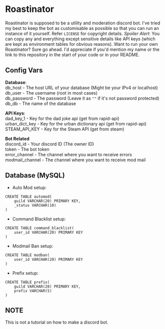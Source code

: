 # Roastinator

Roastinator is supposed to be a utility and moderation discord bot. I've tried my best to keep the bot as customisable as possible so that you can run an instance of it yourself. Refer `LICENSE` for copyright details. *Spoiler Alert*: You can copy any and everything except sensitive details like API keys (which are kept as environment tables for obvious reasons). Want to run your own Roastinator? Sure go ahead. I'd appreciate if you'd mention my name or the link to this repository in the start of your code or in your README.

## Config Vars

**Database**:<br>
db_host     - The host URL of your database (Might be your IPv4 or localhost)<br>
db_user     - The username (root in most cases)<br>
db_password - The password (Leave it as `""` if it's not password protected)<br>
db_db       - The name of the database

**API Keys**:<br>
dad_key_1      - Key for the dad joke api (get from rapid-api)<br>
urban_dict_key - Key for the urban dictionary api (get from rapid-api)<br>
STEAM_API_KEY  - Key for the Steam API (get from steam)

**Bot Related**<br>
discord_id      - Your discord ID (The owner ID)<br>
token           - The bot token<br>
error_channel   - The channel where you want to receive errors<br>
modmail_channel - The channel where you want to receive mod mail<br>


## Database (MySQL)
- Auto Mod setup:<br>
```
CREATE TABLE automod(
    guild VARCHAR(20) PRIMARY KEY,
    _status VARCHAR(10)
)
```

- Command Blacklist setup:<br>
```
CREATE TABLE command_blacklist(
    user_id VARCHAR(20) PRIMARY KEY
)
```

- Modmail Ban setup:<br>
```
CREATE TABLE modban(
    user_id VARCHAR(20) PRIMARY KEY
)
```

- Prefix setup:<br>
```
CREATE TABLE prefix(
    guild VARCHAR(20) PRIMARY KEY,
    prefix VARCHAR(5)
)
```

## NOTE

This is not a tutorial on how to make a discord bot.
